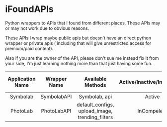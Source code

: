 # iFoundAPIs

Python wrappers to APIs that I found from different places. These APIs may or may not work due to obvious reasons.

These APIs I wrap maybe public apis but doesn't have an direct python wrapper or private apis ( including that will give unrestricted access for premium/paid content).

Also if you are the owner of the API, please don't sue me instead fix it from your side, I'm just learning nothing more than that just having some fun.

| Application Name | Wrapper Name |                     Available Methods                     | Active/Inactive/InComplete | Last Checked Date |
| :--------------: | :----------: | :-------------------------------------------------------: | :------------------------: | :---------------: |
|     Symbolab     | SymbolabAPI |                       Symbolab, api                       |           Active           |     4/11/2024     |
|     PhotoLab     | PhotoLabAPI | default_configs,<br />upload_image,<br />trending_filters |        InCompelete        |                  |
